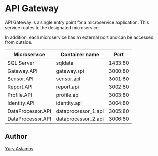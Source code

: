 # API Gateway

API Gateway is a single entry point for a microservice application. This service routes to the designated microservice. 

In addition, each microservice has an external port and can be accessed from outside.

| Microservice         | Container name      | Port    |
|----------------------|---------------------|---------|
| SQL Server           | sqldata             | 1433:80 |
| Gateway.API          | gateway.api         | 3000:80 |
| Sensor.API           | sensor.api          | 3001:80 |
| Report.API           | report.api          | 3002:80 |
| Profile.API          | profile.api         | 3003:80 |
| Identity.API         | identity.api        | 3004:80 |
| DataProcessor.API    | dataprocessor_1.api | 3005:80 |
| DataProcessor.API    | dataprocessor_2.api | 3006:80 |

## Author

[Yury Aslamov](https://aslamovyura.github.io/)